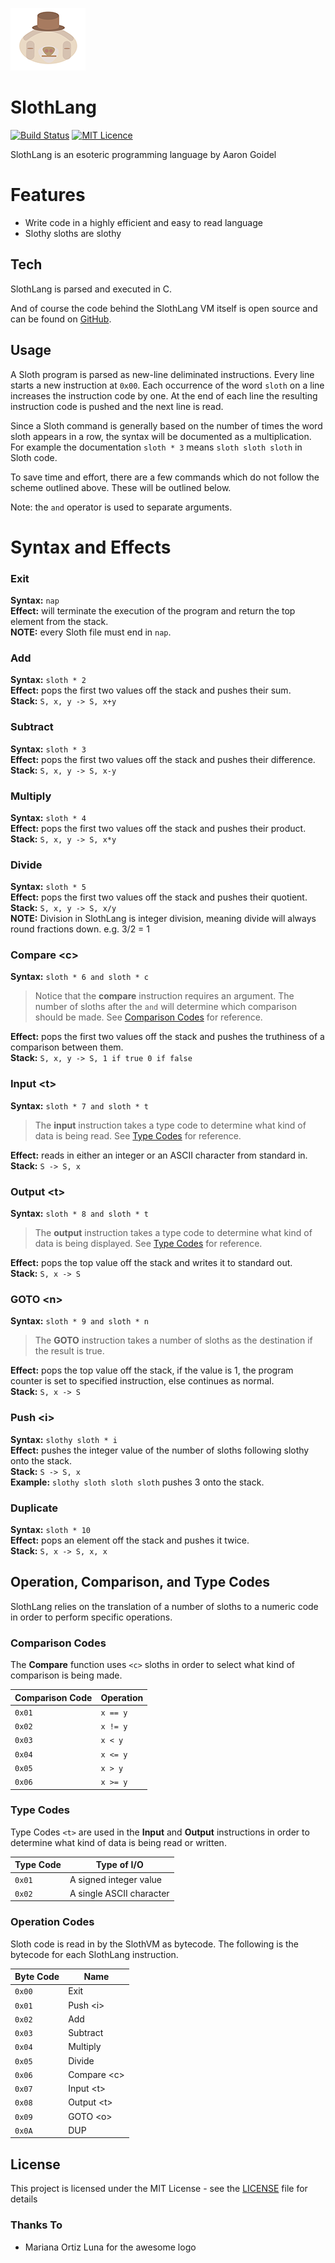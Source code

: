 ![SlothLang][logo] 
# SlothLang 
[![Build Status](https://travis-ci.com/AaronCGoidel/SlothLang.svg?branch=master)](https://travis-ci.com/AaronCGoidel/SlothLang) [![MIT Licence](https://badges.frapsoft.com/os/mit/mit.svg?v=103)](https://opensource.org/licenses/mit-license.php)


SlothLang is an esoteric programming language by Aaron Goidel

# Features

  - Write code in a highly efficient and easy to read language
  - Slothy sloths are slothy

## Tech

SlothLang is parsed and executed in C. 

And of course the code behind the SlothLang VM itself is open source and can be found on [GitHub][slgit].

## Usage
A Sloth program is parsed as new-line deliminated instructions. Every line starts a new instruction at ```0x00```. Each occurrence of the word `sloth` on a line increases the instruction code by one. At the end of each line the resulting instruction code is pushed and the next line is read. 

Since a Sloth command is generally based on the number of times the word sloth appears in a row, the syntax will be documented as a multiplication. For example the documentation `sloth * 3` means `sloth sloth sloth` in Sloth code.

To save time and effort, there are a few commands which do not follow the scheme outlined above. These will be outlined below. 

Note: the `and` operator is used to separate arguments.

# Syntax and Effects
### Exit
**Syntax:** `nap`  
**Effect:** will terminate the execution of the program and return the top element from the stack.  
**NOTE:** every Sloth file must end in `nap`.  

### Add
**Syntax:** `sloth * 2`  
**Effect:** pops the first two values off the stack and pushes their sum.  
**Stack:** `S, x, y -> S, x+y`  

### Subtract
**Syntax:** `sloth * 3`  
**Effect:** pops the first two values off the stack and pushes their difference.  
**Stack:** `S, x, y -> S, x-y`

### Multiply
**Syntax:** `sloth * 4`  
**Effect:** pops the first two values off the stack and pushes their product.  
**Stack:** `S, x, y -> S, x*y`  

### Divide
**Syntax:** `sloth * 5`  
**Effect:** pops the first two values off the stack and pushes their quotient.  
**Stack:** `S, x, y -> S, x/y`  
**NOTE:** Division in SlothLang is integer division, meaning divide will always round fractions down. e.g. 3/2 = 1

### Compare \<c>
  
**Syntax:** `sloth * 6 and sloth * c`  

> Notice that the **compare** instruction requires an argument. The number of sloths after the `and` will determine which comparison should be made. See [Comparison Codes](#comparison-codes) for reference.

**Effect:** pops the first two values off the stack and pushes the truthiness of a comparison between them.  
**Stack:** ``S, x, y -> S, 1 if true 0 if false``  

### Input \<t>
  
**Syntax:** `sloth * 7 and sloth * t`  
  
> The **input** instruction takes a type code to determine what kind of data is being read. See [Type Codes](#type-codes) for reference.

**Effect:** reads in either an integer or an ASCII character from standard in.  
**Stack:** `S -> S, x`

### Output \<t>
  
**Syntax:** `sloth * 8 and sloth * t`

> The **output** instruction takes a type code to determine what kind of data is being displayed. See [Type Codes](#type-codes) for reference.

**Effect:** pops the top value off the stack and writes it to standard out.  
**Stack:** `S, x -> S`  

### GOTO \<n>
  
**Syntax:** `sloth * 9 and sloth * n`

> The **GOTO** instruction takes a number of sloths as the destination if the result is true.

**Effect:** pops the top value off the stack, if the value is 1, the program counter is set to specified instruction, else continues as normal.  
**Stack:** `S, x -> S`  

### Push \<i>
  
**Syntax:** `slothy sloth * i`  
**Effect:** pushes the integer value of the number of sloths following slothy onto the stack.  
**Stack:** `S -> S, x`  
**Example:** `slothy sloth sloth sloth` pushes 3 onto the stack.  

### Duplicate
  
**Syntax:** `sloth * 10`  
**Effect:** pops an element off the stack and pushes it twice.  
**Stack:** `S, x -> S, x, x`  

## Operation, Comparison, and Type Codes
SlothLang relies on the translation of a number of sloths to a numeric code in order to perform specific operations. 

### Comparison Codes
The **Compare** function uses `<c>` sloths in order to select what kind of comparison is being made.

| Comparison Code | Operation |
|-----------------|-----------|
| `0x01`          | `x == y`  |
| `0x02`          | `x != y`  |
| `0x03`          | `x < y`   |
| `0x04`          | `x <= y`  |
| `0x05`          | `x > y`   |
| `0x06`          | `x >= y`  |

### Type Codes
Type Codes `<t>` are used in the **Input** and **Output** instructions in order to determine what kind of data is being read or written.

| Type Code | Type of I/O              |
|-----------|--------------------------|
| `0x01`    | A signed integer value   |
| `0x02`    | A single ASCII character |

### Operation Codes
Sloth code is read in by the SlothVM as bytecode. The following is the bytecode for each SlothLang instruction.

| Byte Code | Name         |
|-----------|--------------|
| `0x00`    | Exit         |
| `0x01`    | Push \<i>    |
| `0x02`    | Add          |
| `0x03`    | Subtract     |
| `0x04`    | Multiply     |
| `0x05`    | Divide       |
| `0x06`    | Compare \<c> |
| `0x07`    | Input \<t>   |
| `0x08`    | Output \<t>  |
| `0x09`    | GOTO \<o>    |
| `0x0A`    | DUP          |

## License

This project is licensed under the MIT License - see the [LICENSE](LICENSE) file for details

### Thanks To
 - Mariana Ortiz Luna for the awesome logo

   [slgit]: <https://github.com/AaronCGoidel/SlothLang>
   [logo]: SlothLogo.png
 "Sloth Logo by Mariana Ortiz Luna "

